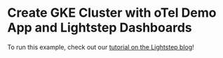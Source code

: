 # Create GKE Cluster with oTel Demo App and Lightstep Dashboards

To run this example, check out our [tutorial on the Lightstep blog](https://lightstep.com/blog/observability-as-code-with-kubernetes-and-lightstep)!